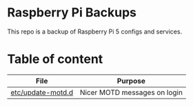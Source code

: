 # Raspberry Pi Backups

This repo is a backup of Raspberry Pi 5 configs and services.

# Table of content

| File                                   | Purpose                      |
| -------------------------------------- | ---------------------------- |
| [etc/update-motd.d](etc/update-motd.d) | Nicer MOTD messages on login |

